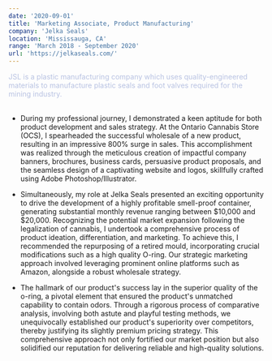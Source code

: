 ```yaml
---
date: '2020-09-01'
title: 'Marketing Associate, Product Manufacturing'
company: 'Jelka Seals'
location: 'Mississauga, CA'
range: 'March 2018 - September 2020'
url: 'https://jelkaseals.com/'
---
```


<span style="color: #b8c2e2;">JSL is a plastic manufacturing company which uses quality-engineered materials to manufacture plastic seals and foot valves required for the mining industry.</span><br/><br/>

- During my professional journey, I demonstrated a keen aptitude for both product development and sales strategy. At the Ontario Cannabis Store (OCS), I spearheaded the successful wholesale of a new product, resulting in an impressive 800% surge in sales. This accomplishment was realized through the meticulous creation of impactful company banners, brochures, business cards, persuasive product proposals, and the seamless design of a captivating website and logos, skillfully crafted using Adobe Photoshop/Illustrator.

- Simultaneously, my role at Jelka Seals presented an exciting opportunity to drive the development of a highly profitable smell-proof container, generating substantial monthly revenue ranging between $10,000 and $20,000. Recognizing the potential market expansion following the legalization of cannabis, I undertook a comprehensive process of product ideation, differentiation, and marketing. To achieve this, I recommended the repurposing of a retired mould, incorporating crucial modifications such as a high quality O-ring. Our strategic marketing approach involved leveraging prominent online platforms such as Amazon, alongside a robust wholesale strategy.

- The hallmark of our product's success lay in the superior quality of the o-ring, a pivotal element that ensured the product's unmatched capability to contain odors. Through a rigorous process of comparative analysis, involving both astute and playful testing methods, we unequivocally established our product's superiority over competitors, thereby justifying its slightly premium pricing strategy. This comprehensive approach not only fortified our market position but also solidified our reputation for delivering reliable and high-quality solutions.
